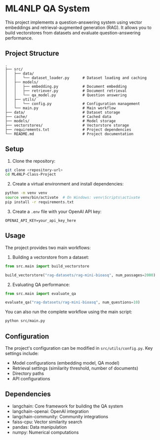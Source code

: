 # ML4NLP QA System

This project implements a question-answering system using vector embeddings and retrieval-augmented generation (RAG). It allows you to build vectorstores from datasets and evaluate question-answering performance.

## Project Structure

```
.
├── src/
│   ├── data/
│   │   └── dataset_loader.py      # Dataset loading and caching
│   ├── models/
│   │   ├── embedding.py           # Document embedding
│   │   ├── retriever.py           # Document retrieval
│   │   └── qa_model.py            # Question answering
│   ├── utils/
│   │   └── config.py              # Configuration management
│   └── main.py                    # Main workflow
├── data/                          # Dataset storage
├── cache/                         # Cached data
├── models/                        # Model storage
├── vectorstores/                  # Vectorstore storage
├── requirements.txt               # Project dependencies
└── README.md                      # Project documentation
```

## Setup

1. Clone the repository:

```bash
git clone <repository-url>
cd ML4NLP-Class-Project
```

2. Create a virtual environment and install dependencies:

```bash
python -m venv venv
source venv/bin/activate  # On Windows: venv\Scripts\activate
pip install -r requirements.txt
```

3. Create a `.env` file with your OpenAI API key:

```
OPENAI_API_KEY=your_api_key_here
```

## Usage

The project provides two main workflows:

1. Building a vectorstore from a dataset:

```python
from src.main import build_vectorstore

build_vectorstore("rag-datasets/rag-mini-bioasq", num_passages=2000)
```

2. Evaluating QA performance:

```python
from src.main import evaluate_qa

evaluate_qa("rag-datasets/rag-mini-bioasq", num_questions=10)
```

You can also run the complete workflow using the main script:

```bash
python src/main.py
```

## Configuration

The project's configuration can be modified in `src/utils/config.py`. Key settings include:

- Model configurations (embedding model, QA model)
- Retrieval settings (similarity threshold, number of documents)
- Directory paths
- API configurations

## Dependencies

- langchain: Core framework for building the QA system
- langchain-openai: OpenAI integration
- langchain-community: Community integrations
- faiss-cpu: Vector similarity search
- pandas: Data manipulation
- numpy: Numerical computations
